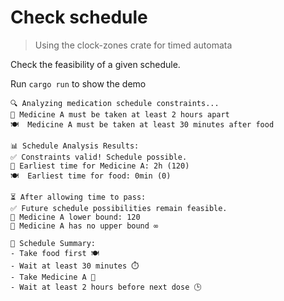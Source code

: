 # Check schedule

> Using the clock-zones crate for timed automata

Check the feasibility of a given schedule.

Run `cargo run` to show the demo

```
🔍 Analyzing medication schedule constraints...
💊 Medicine A must be taken at least 2 hours apart
🍽️  Medicine A must be taken at least 30 minutes after food

📊 Schedule Analysis Results:
✅ Constraints valid! Schedule possible.
💊 Earliest time for Medicine A: 2h (120)
🍽️  Earliest time for food: 0min (0)

⏳ After allowing time to pass:
✅ Future schedule possibilities remain feasible.
💊 Medicine A lower bound: 120
💊 Medicine A has no upper bound ∞

📝 Schedule Summary:
- Take food first 🍽️
- Wait at least 30 minutes ⏱️
- Take Medicine A 💊
- Wait at least 2 hours before next dose 🕒
```
